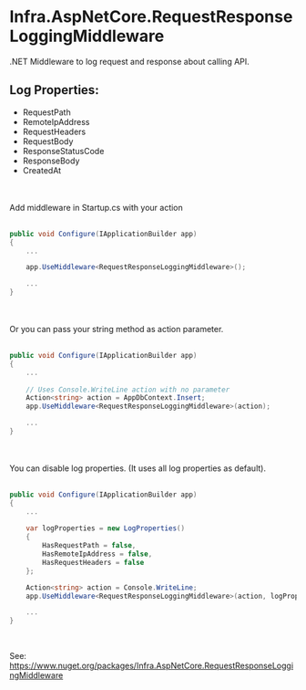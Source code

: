 # Infra.AspNetCore.RequestResponseLoggingMiddleware

.NET Middleware to log request and response about calling API.


## Log Properties:
* RequestPath
* RemoteIpAddress
* RequestHeaders
* RequestBody
* ResponseStatusCode
* ResponseBody
* CreatedAt

<br>


<br>
Add middleware in Startup.cs with your action

<br>
<br>

```csharp
public void Configure(IApplicationBuilder app)
{
    ...

    app.UseMiddleware<RequestResponseLoggingMiddleware>();

    ...
}
```
<br>

<br>
Or you can pass your string method as action parameter.
<br>
<br>

```csharp
public void Configure(IApplicationBuilder app)
{
    ...
    
    // Uses Console.WriteLine action with no parameter
    Action<string> action = AppDbContext.Insert;
    app.UseMiddleware<RequestResponseLoggingMiddleware>(action);

    ...
}
```
<br>

<br>
You can disable log properties. (It uses all log properties as default).
<br>
<br>

```csharp
public void Configure(IApplicationBuilder app)
{
    ...
    
    var logProperties = new LogProperties()
    {
        HasRequestPath = false,
        HasRemoteIpAddress = false,
        HasRequestHeaders = false
    };

    Action<string> action = Console.WriteLine;
    app.UseMiddleware<RequestResponseLoggingMiddleware>(action, logProperties);

    ...
}
```
<br>


See: https://www.nuget.org/packages/Infra.AspNetCore.RequestResponseLoggingMiddleware

